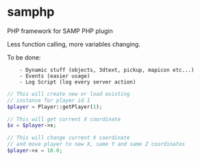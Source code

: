 samphp
======

PHP framework for SAMP PHP plugin

Less function calling, more variables changing.

To be done:
```
    - Dynamic stuff (objects, 3dtext, pickup, mapicon etc...)
    - Events (easier usage)
    - Log Script (log every server action)
```

``` php
// This will create new or load existing
// instance for player id 1
$player = Player::getPlayer(1);

// This will get current X coordinate
$x = $player->x;

// This will change current X coordinate
// and move player to new X, same Y and same Z coordinates
$player->x = 10.0;

```
